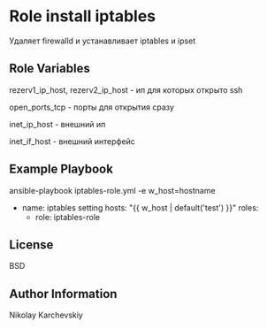 Role install iptables
=========

Удаляет firewalld и устанавливает iptables и ipset

Role Variables
--------------
rezerv1_ip_host, rezerv2_ip_host - ип для которых открыто ssh

open_ports_tcp - порты для открытия сразу

inet_ip_host - внешний ип

inet_if_host - внешний интерфейс


Example Playbook
------------

ansible-playbook iptables-role.yml -e w_host=hostname

- name: iptables setting
  hosts: "{{ w_host | default('test') }}"
  roles:
    - role: iptables-role

License
-------

BSD

Author Information
------------------

Nikolay Karchevskiy
